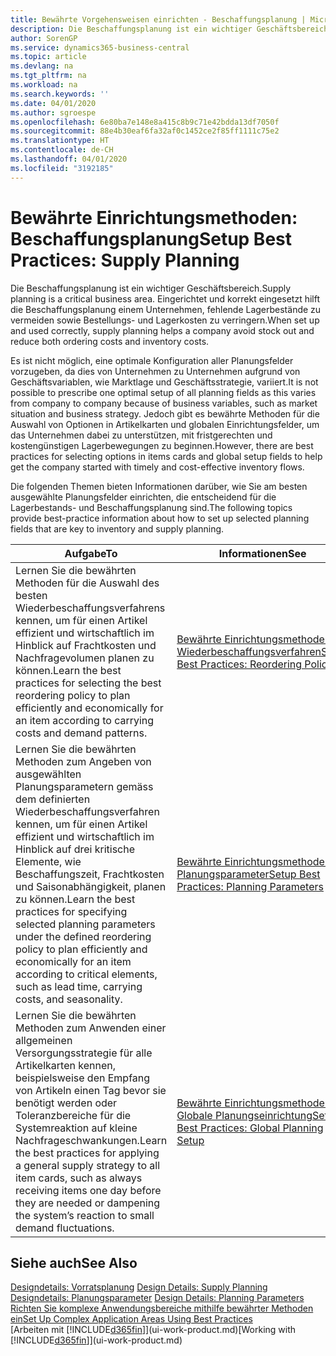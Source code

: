 ```yaml
---
title: Bewährte Vorgehensweisen einrichten - Beschaffungsplanung | Microsoft Docs
description: Die Beschaffungsplanung ist ein wichtiger Geschäftsbereich. Eingerichtet und korrekt eingesetzt hilft die Beschaffungsplanung einem Unternehmen, fehlende Lagerbestände zu vermeiden sowie Bestellungs- und Lagerkosten zu verringern.
author: SorenGP
ms.service: dynamics365-business-central
ms.topic: article
ms.devlang: na
ms.tgt_pltfrm: na
ms.workload: na
ms.search.keywords: ''
ms.date: 04/01/2020
ms.author: sgroespe
ms.openlocfilehash: 6e80ba7e148e8a415c8b9c71e42bdda13df7050f
ms.sourcegitcommit: 88e4b30eaf6fa32af0c1452ce2f85ff1111c75e2
ms.translationtype: HT
ms.contentlocale: de-CH
ms.lasthandoff: 04/01/2020
ms.locfileid: "3192185"
---
```

# <a name="setup-best-practices-supply-planning"></a><span data-ttu-id="36ad4-104">Bewährte Einrichtungsmethoden: Beschaffungsplanung</span><span class="sxs-lookup"><span data-stu-id="36ad4-104">Setup Best Practices: Supply Planning</span></span>
<span data-ttu-id="36ad4-105">Die Beschaffungsplanung ist ein wichtiger Geschäftsbereich.</span><span class="sxs-lookup"><span data-stu-id="36ad4-105">Supply planning is a critical business area.</span></span> <span data-ttu-id="36ad4-106">Eingerichtet und korrekt eingesetzt hilft die Beschaffungsplanung einem Unternehmen, fehlende Lagerbestände zu vermeiden sowie Bestellungs- und Lagerkosten zu verringern.</span><span class="sxs-lookup"><span data-stu-id="36ad4-106">When set up and used correctly, supply planning helps a company avoid stock out and reduce both ordering costs and inventory costs.</span></span>  

 <span data-ttu-id="36ad4-107">Es ist nicht möglich, eine optimale Konfiguration aller Planungsfelder vorzugeben, da dies von Unternehmen zu Unternehmen aufgrund von Geschäftsvariablen, wie Marktlage und Geschäftsstrategie, variiert.</span><span class="sxs-lookup"><span data-stu-id="36ad4-107">It is not possible to prescribe one optimal setup of all planning fields as this varies from company to company because of business variables, such as market situation and business strategy.</span></span> <span data-ttu-id="36ad4-108">Jedoch gibt es bewährte Methoden für die Auswahl von Optionen in Artikelkarten und globalen Einrichtungsfelder, um das Unternehmen dabei zu unterstützen, mit fristgerechten und kostengünstigen Lagerbewegungen zu beginnen.</span><span class="sxs-lookup"><span data-stu-id="36ad4-108">However, there are best practices for selecting options in items cards and global setup fields to help get the company started with timely and cost-effective inventory flows.</span></span>  

 <span data-ttu-id="36ad4-109">Die folgenden Themen bieten Informationen darüber, wie Sie am besten ausgewählte Planungsfelder einrichten, die entscheidend für die Lagerbestands- und Beschaffungsplanung sind.</span><span class="sxs-lookup"><span data-stu-id="36ad4-109">The following topics provide best-practice information about how to set up selected planning fields that are key to inventory and supply planning.</span></span>  

|<span data-ttu-id="36ad4-110">**Aufgabe**</span><span class="sxs-lookup"><span data-stu-id="36ad4-110">**To**</span></span>|<span data-ttu-id="36ad4-111">**Informationen**</span><span class="sxs-lookup"><span data-stu-id="36ad4-111">**See**</span></span>|  
|------------|-------------|  
|<span data-ttu-id="36ad4-112">Lernen Sie die bewährten Methoden für die Auswahl des besten Wiederbeschaffungsverfahrens kennen, um für einen Artikel effizient und wirtschaftlich im Hinblick auf Frachtkosten und Nachfragevolumen planen zu können.</span><span class="sxs-lookup"><span data-stu-id="36ad4-112">Learn the best practices for selecting the best reordering policy to plan efficiently and economically for an item according to carrying costs and demand patterns.</span></span>|[<span data-ttu-id="36ad4-113">Bewährte Einrichtungsmethoden: Wiederbeschaffungsverfahren</span><span class="sxs-lookup"><span data-stu-id="36ad4-113">Setup Best Practices: Reordering Policies</span></span>](setup-best-practices-reordering-policies.md)|  
|<span data-ttu-id="36ad4-114">Lernen Sie die bewährten Methoden zum Angeben von ausgewählten Planungsparametern gemäss dem definierten Wiederbeschaffungsverfahren kennen, um für einen Artikel effizient und wirtschaftlich im Hinblick auf drei kritische Elemente, wie Beschaffungszeit, Frachtkosten und Saisonabhängigkeit, planen zu können.</span><span class="sxs-lookup"><span data-stu-id="36ad4-114">Learn the best practices for specifying selected planning parameters under the defined reordering policy to plan efficiently and economically for an item according to critical elements, such as lead time, carrying costs, and seasonality.</span></span>|[<span data-ttu-id="36ad4-115">Bewährte Einrichtungsmethoden: Planungsparameter</span><span class="sxs-lookup"><span data-stu-id="36ad4-115">Setup Best Practices: Planning Parameters</span></span>](setup-best-practices-planning-parameters.md)|  
|<span data-ttu-id="36ad4-116">Lernen Sie die bewährten Methoden zum Anwenden einer allgemeinen Versorgungsstrategie für alle Artikelkarten kennen, beispielsweise den Empfang von Artikeln einen Tag bevor sie benötigt werden oder Toleranzbereiche für die Systemreaktion auf kleine Nachfrageschwankungen.</span><span class="sxs-lookup"><span data-stu-id="36ad4-116">Learn the best practices for applying a general supply strategy to all item cards, such as always receiving items one day before they are needed or dampening the system’s reaction to small demand fluctuations.</span></span>|[<span data-ttu-id="36ad4-117">Bewährte Einrichtungsmethoden: Globale Planungseinrichtung</span><span class="sxs-lookup"><span data-stu-id="36ad4-117">Setup Best Practices: Global Planning Setup</span></span>](setup-best-practices-global-planning-setup.md)|  

## <a name="see-also"></a><span data-ttu-id="36ad4-118">Siehe auch</span><span class="sxs-lookup"><span data-stu-id="36ad4-118">See Also</span></span>  
 <span data-ttu-id="36ad4-119">[Designdetails: Vorratsplanung](design-details-supply-planning.md) </span><span class="sxs-lookup"><span data-stu-id="36ad4-119">[Design Details: Supply Planning](design-details-supply-planning.md) </span></span>  
 <span data-ttu-id="36ad4-120">[Designdetails: Planungsparameter](design-details-planning-parameters.md) </span><span class="sxs-lookup"><span data-stu-id="36ad4-120">[Design Details: Planning Parameters](design-details-planning-parameters.md) </span></span>  
 [<span data-ttu-id="36ad4-121">Richten Sie komplexe Anwendungsbereiche mithilfe bewährter Methoden ein</span><span class="sxs-lookup"><span data-stu-id="36ad4-121">Set Up Complex Application Areas Using Best Practices</span></span>](set-up-complex-application-areas-using-best-practices.md)  
 <span data-ttu-id="36ad4-122">[Arbeiten mit [!INCLUDE[d365fin](includes/d365fin_md.md)]](ui-work-product.md)</span><span class="sxs-lookup"><span data-stu-id="36ad4-122">[Working with [!INCLUDE[d365fin](includes/d365fin_md.md)]](ui-work-product.md)</span></span>
